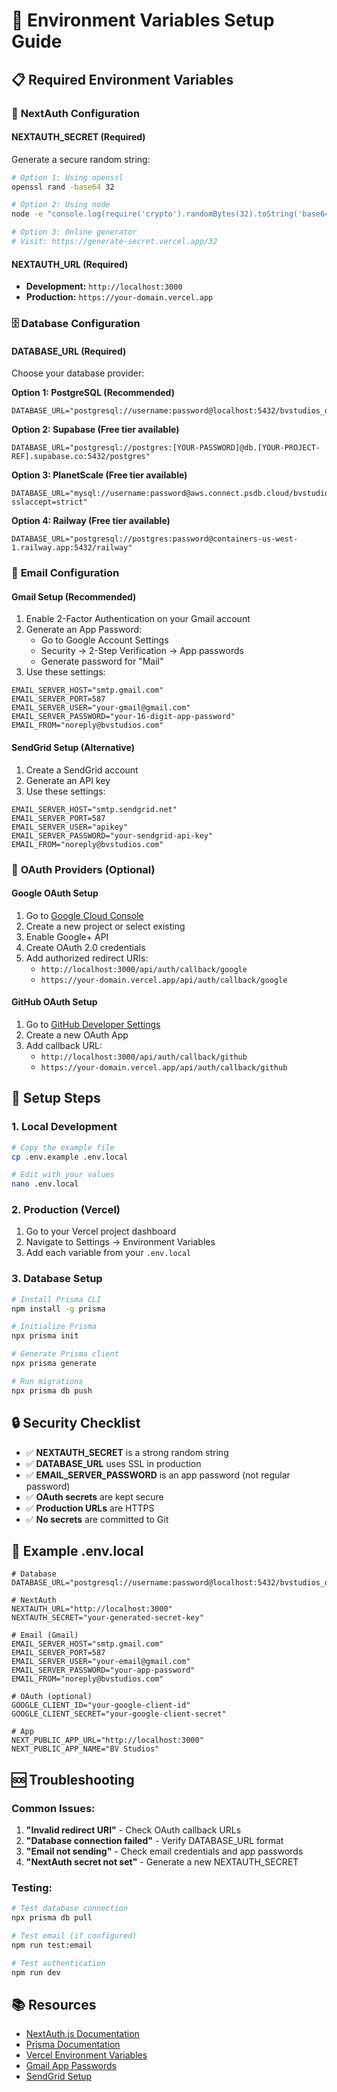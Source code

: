 # 🔧 Environment Variables Setup Guide

## 📋 Required Environment Variables

### 🔐 **NextAuth Configuration**

#### **NEXTAUTH_SECRET** (Required)
Generate a secure random string:
```bash
# Option 1: Using openssl
openssl rand -base64 32

# Option 2: Using node
node -e "console.log(require('crypto').randomBytes(32).toString('base64'))"

# Option 3: Online generator
# Visit: https://generate-secret.vercel.app/32
```

#### **NEXTAUTH_URL** (Required)
- **Development:** `http://localhost:3000`
- **Production:** `https://your-domain.vercel.app`

### 🗄️ **Database Configuration**

#### **DATABASE_URL** (Required)
Choose your database provider:

**Option 1: PostgreSQL (Recommended)**
```
DATABASE_URL="postgresql://username:password@localhost:5432/bvstudios_db"
```

**Option 2: Supabase (Free tier available)**
```
DATABASE_URL="postgresql://postgres:[YOUR-PASSWORD]@db.[YOUR-PROJECT-REF].supabase.co:5432/postgres"
```

**Option 3: PlanetScale (Free tier available)**
```
DATABASE_URL="mysql://username:password@aws.connect.psdb.cloud/bvstudios_db?sslaccept=strict"
```

**Option 4: Railway (Free tier available)**
```
DATABASE_URL="postgresql://postgres:password@containers-us-west-1.railway.app:5432/railway"
```

### 📧 **Email Configuration**

#### **Gmail Setup (Recommended)**
1. Enable 2-Factor Authentication on your Gmail account
2. Generate an App Password:
   - Go to Google Account Settings
   - Security → 2-Step Verification → App passwords
   - Generate password for "Mail"
3. Use these settings:
```
EMAIL_SERVER_HOST="smtp.gmail.com"
EMAIL_SERVER_PORT=587
EMAIL_SERVER_USER="your-gmail@gmail.com"
EMAIL_SERVER_PASSWORD="your-16-digit-app-password"
EMAIL_FROM="noreply@bvstudios.com"
```

#### **SendGrid Setup (Alternative)**
1. Create a SendGrid account
2. Generate an API key
3. Use these settings:
```
EMAIL_SERVER_HOST="smtp.sendgrid.net"
EMAIL_SERVER_PORT=587
EMAIL_SERVER_USER="apikey"
EMAIL_SERVER_PASSWORD="your-sendgrid-api-key"
EMAIL_FROM="noreply@bvstudios.com"
```

### 🔑 **OAuth Providers (Optional)**

#### **Google OAuth Setup**
1. Go to [Google Cloud Console](https://console.cloud.google.com/)
2. Create a new project or select existing
3. Enable Google+ API
4. Create OAuth 2.0 credentials
5. Add authorized redirect URIs:
   - `http://localhost:3000/api/auth/callback/google`
   - `https://your-domain.vercel.app/api/auth/callback/google`

#### **GitHub OAuth Setup**
1. Go to [GitHub Developer Settings](https://github.com/settings/developers)
2. Create a new OAuth App
3. Add callback URL:
   - `http://localhost:3000/api/auth/callback/github`
   - `https://your-domain.vercel.app/api/auth/callback/github`

## 🚀 **Setup Steps**

### **1. Local Development**
```bash
# Copy the example file
cp .env.example .env.local

# Edit with your values
nano .env.local
```

### **2. Production (Vercel)**
1. Go to your Vercel project dashboard
2. Navigate to Settings → Environment Variables
3. Add each variable from your `.env.local`

### **3. Database Setup**
```bash
# Install Prisma CLI
npm install -g prisma

# Initialize Prisma
npx prisma init

# Generate Prisma client
npx prisma generate

# Run migrations
npx prisma db push
```

## 🔒 **Security Checklist**

- ✅ **NEXTAUTH_SECRET** is a strong random string
- ✅ **DATABASE_URL** uses SSL in production
- ✅ **EMAIL_SERVER_PASSWORD** is an app password (not regular password)
- ✅ **OAuth secrets** are kept secure
- ✅ **Production URLs** are HTTPS
- ✅ **No secrets** are committed to Git

## 📝 **Example .env.local**

```env
# Database
DATABASE_URL="postgresql://username:password@localhost:5432/bvstudios_db"

# NextAuth
NEXTAUTH_URL="http://localhost:3000"
NEXTAUTH_SECRET="your-generated-secret-key"

# Email (Gmail)
EMAIL_SERVER_HOST="smtp.gmail.com"
EMAIL_SERVER_PORT=587
EMAIL_SERVER_USER="your-email@gmail.com"
EMAIL_SERVER_PASSWORD="your-app-password"
EMAIL_FROM="noreply@bvstudios.com"

# OAuth (optional)
GOOGLE_CLIENT_ID="your-google-client-id"
GOOGLE_CLIENT_SECRET="your-google-client-secret"

# App
NEXT_PUBLIC_APP_URL="http://localhost:3000"
NEXT_PUBLIC_APP_NAME="BV Studios"
```

## 🆘 **Troubleshooting**

### **Common Issues:**
1. **"Invalid redirect URI"** - Check OAuth callback URLs
2. **"Database connection failed"** - Verify DATABASE_URL format
3. **"Email not sending"** - Check email credentials and app passwords
4. **"NextAuth secret not set"** - Generate a new NEXTAUTH_SECRET

### **Testing:**
```bash
# Test database connection
npx prisma db pull

# Test email (if configured)
npm run test:email

# Test authentication
npm run dev
```

## 📚 **Resources**

- [NextAuth.js Documentation](https://next-auth.js.org/)
- [Prisma Documentation](https://www.prisma.io/docs/)
- [Vercel Environment Variables](https://vercel.com/docs/concepts/projects/environment-variables)
- [Gmail App Passwords](https://support.google.com/accounts/answer/185833)
- [SendGrid Setup](https://sendgrid.com/docs/for-developers/sending-email/) 